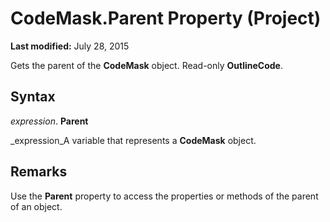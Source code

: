 
# CodeMask.Parent Property (Project)

 **Last modified:** July 28, 2015

Gets the parent of the  **CodeMask** object. Read-only **OutlineCode**.

## Syntax

 _expression_. **Parent**

 _expression_A variable that represents a  **CodeMask** object.


## Remarks

Use the  **Parent** property to access the properties or methods of the parent of an object.

